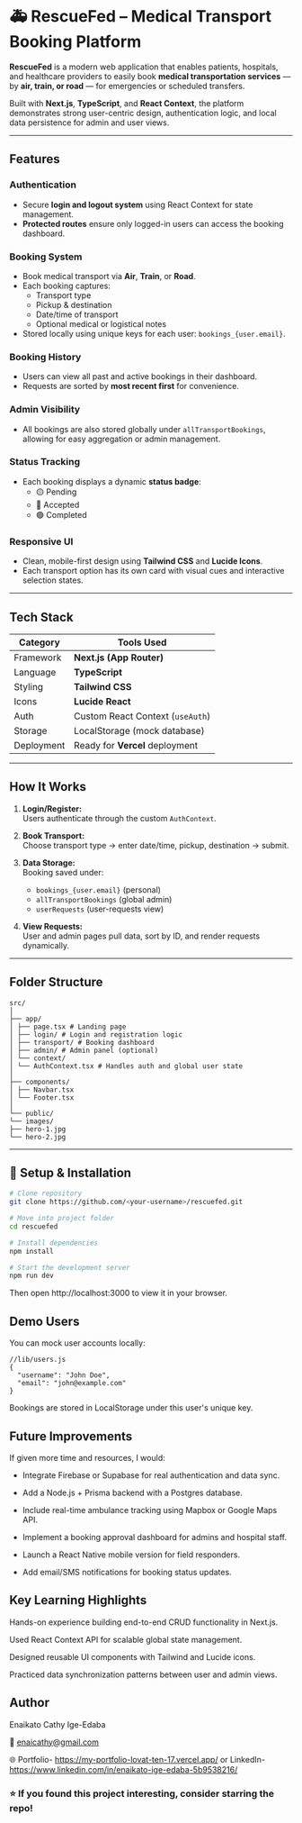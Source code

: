 # 🚑 RescueFed – Medical Transport Booking Platform

**RescueFed** is a modern web application that enables patients, hospitals, and healthcare providers to easily book **medical transportation services** — by **air, train, or road** — for emergencies or scheduled transfers.

Built with **Next.js**, **TypeScript**, and **React Context**, the platform demonstrates strong user-centric design, authentication logic, and local data persistence for admin and user views.

---

##  Features

###  Authentication
- Secure **login and logout system** using React Context for state management.
- **Protected routes** ensure only logged-in users can access the booking dashboard.

###  Booking System
- Book medical transport via **Air**, **Train**, or **Road**.
- Each booking captures:
  - Transport type  
  - Pickup & destination  
  - Date/time of transport  
  - Optional medical or logistical notes  
- Stored locally using unique keys for each user: `bookings_{user.email}`.

###  Booking History
- Users can view all past and active bookings in their dashboard.
- Requests are sorted by **most recent first** for convenience.

###  Admin Visibility
- All bookings are also stored globally under `allTransportBookings`, allowing for easy aggregation or admin management.

###  Status Tracking
- Each booking displays a dynamic **status badge**:  
  - 🟡 Pending  
  - 🔵 Accepted  
  - 🟢 Completed  

###  Responsive UI
- Clean, mobile-first design using **Tailwind CSS** and **Lucide Icons**.
- Each transport option has its own card with visual cues and interactive selection states.

---

##  Tech Stack

| Category | Tools Used |
|-----------|-------------|
| Framework | **Next.js (App Router)** |
| Language | **TypeScript** |
| Styling | **Tailwind CSS** |
| Icons | **Lucide React** |
| Auth | Custom React Context (`useAuth`) |
| Storage | LocalStorage (mock database) |
| Deployment | Ready for **Vercel** deployment |

---

##  How It Works

1. **Login/Register:**  
   Users authenticate through the custom `AuthContext`.

2. **Book Transport:**  
   Choose transport type → enter date/time, pickup, destination → submit.

3. **Data Storage:**  
   Booking saved under:
   - `bookings_{user.email}` (personal)
   - `allTransportBookings` (global admin)
   - `userRequests` (user-requests view)

4. **View Requests:**  
   User and admin pages pull data, sort by ID, and render requests dynamically.

---

##  Folder Structure
```
src/
│
├── app/
│ ├── page.tsx # Landing page
│ ├── login/ # Login and registration logic
│ ├── transport/ # Booking dashboard
│ ├── admin/ # Admin panel (optional)
│ └── context/
│ └── AuthContext.tsx # Handles auth and global user state
│
├── components/
│ ├── Navbar.tsx
│ └── Footer.tsx
│
└── public/
└── images/
├── hero-1.jpg
└── hero-2.jpg

```
---

## 🚀 Setup & Installation

```bash
# Clone repository
git clone https://github.com/<your-username>/rescuefed.git

# Move into project folder
cd rescuefed

# Install dependencies
npm install

# Start the development server
npm run dev

```
Then open http://localhost:3000
 to view it in your browser.

## Demo Users

You can mock user accounts locally:
```
//lib/users.js
{
  "username": "John Doe",
  "email": "john@example.com"
}
```

Bookings are stored in LocalStorage under this user's unique key.

##  Future Improvements

If given more time and resources, I would:

- Integrate Firebase or Supabase for real authentication and data sync.

- Add a Node.js + Prisma backend with a Postgres database.

- Include real-time ambulance tracking using Mapbox or Google Maps API.

- Implement a booking approval dashboard for admins and hospital staff.

- Launch a React Native mobile version for field responders.

- Add email/SMS notifications for booking status updates.

## Key Learning Highlights

Hands-on experience building end-to-end CRUD functionality in Next.js.

Used React Context API for scalable global state management.

Designed reusable UI components with Tailwind and Lucide icons.

Practiced data synchronization patterns between user and admin views.

## Author

Enaikato Cathy Ige-Edaba

📧 enaicathy@gmail.com

🌐 Portfolio- https://my-portfolio-lovat-ten-17.vercel.app/ or LinkedIn-https://www.linkedin.com/in/enaikato-ige-edaba-5b9538216/

### ⭐ If you found this project interesting, consider starring the repo!
